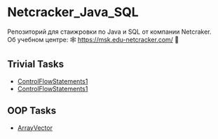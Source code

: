 # Netcracker_Java_SQL
Репозиторий для стаижровки по Java и SQL от компании Netcraker.  
Об учебном центре: 🕸 https://msk.edu-netcracker.com/ 🥜

## Trivial Tasks
- [ControlFlowStatements1](https://github.com/r-vvch/Netcracker_Java_SQL/tree/master/0.%20Trivial%20Tasks/ControlFlowStatements1 "Перейти к расположению")
- [ControlFlowStatements1](https://github.com/r-vvch/Netcracker_Java_SQL/tree/master/0.%20Trivial%20Tasks/ControlFlowStatements2 "Перейти к расположению")

## OOP Tasks
- [ArrayVector](https://github.com/r-vvch/Netcracker_Java_SQL/tree/master/1.%20OOP%20Tasks/ArrayVector "Перейти к расположению")